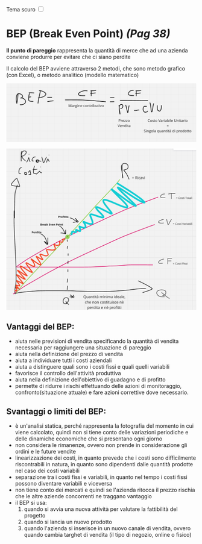 <link rel="stylesheet" href="../style.css">

<label style="" for="tema-scuro">Tema scuro
    <input type="checkbox" id="tema-scuro"></input>
</label>

# BEP (Break Even Point) *(Pag 38)*
**Il punto di pareggio** rappresenta la quantità di merce che ad una azienda conviene produrre per evitare che ci siano perdite

Il calcolo del BEP avviene attraverso 2 metodi, che sono metodo grafico (con Excel), o metodo analitico (modello matematico)

![Formula bep](./immagini/Formula_BEP.png)

![bep](./immagini/bep.png)


## Vantaggi del BEP: 
- aiuta nelle previsioni di vendita specificando la quantità di vendita necessaria per raggiungere una situazione di pareggio 
- aiuta nella definizione del prezzo di vendita 
- aiuta a individuare tutti i costi aziendali
- aiuta a distinguere quali sono i costi fissi e quali quelli variabili
- favorisce il controllo dell'attività produttiva
- aiuta nella definizione dell'obiettivo di guadagno e di profitto
- permette di ridurre i rischi effettuando delle azioni di monitoraggio, confronto(situazione attuale) e fare azioni correttive dove necessario.

## Svantaggi o limiti del BEP:
- è un'analisi statica, perché rappresenta la fotografia del momento in cui viene calcolato, quindi non si tiene conto delle variazioni periodiche e delle dinamiche economiche che si presentano ogni giorno
- non considera le rimanenze, ovvero non prende in considerazione gli ordini e le future vendite
- linearizzazione dei costi, in quanto prevede che i costi sono difficilmente riscontrabili in natura, in quanto sono dipendenti dalle quantità prodotte nel caso dei costi variabili
- separazione tra i costi fissi e variabili, in quanto nel tempo i costi fissi possono diventare variabili e viceversa
- non tiene conto dei mercati e quindi se l'azienda ritocca il prezzo rischia che le altre aziende concorrenti ne traggano vantaggio
- il BEP si usa:
    1. quando si avvia una nuova attività per valutare la fattibilità del progetto
    2. quando si lancia un nuovo prodotto
    3. quando l'azienda si inserisce in un nuovo canale di vendita, ovvero quando cambia targhet di vendita (il tipo di negozio, online o fisico)